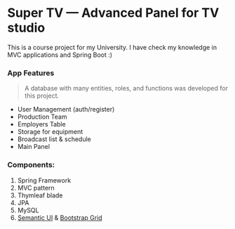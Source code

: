 # Super TV — Advanced Panel for TV studio
This is a course project for my University.
I have check my knowledge in MVC applications and Spring Boot :)

### App Features
> A database with many entities, roles, and functions was developed for this project.
- User Management (auth/register)
- Production Team
- Employers Table
- Storage for equipment
- Broadcast list & schedule
- Main Panel

### Components:
1. Spring Framework
2. MVC pattern
3. Thymleaf blade
4. JPA
5. MySQL
6. [Semantic UI](https://semantic-ui.com/) & [Bootstrap Grid](https://getbootstrap.com/)
